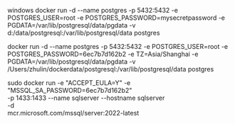 windows
docker run -d --name postgres -p 5432:5432 -e POSTGRES_USER=root -e POSTGRES_PASSWORD=mysecretpassword -e PGDATA=/var/lib/postgresql/data/pgdata -v d:/data/postgresql:/var/lib/postgresql/data postgres

docker run -d --name postgres -p 5432:5432 -e POSTGRES_USER=root -e POSTGRES_PASSWORD=6ec7b7d162b2 -e TZ=Asia/Shanghai -e PGDATA=/var/lib/postgresql/data/pgdata -v /Users/zhulin/dockerdata/postgresql:/var/lib/postgresql/data postgres

sudo docker run -e "ACCEPT_EULA=Y" -e "MSSQL_SA_PASSWORD=6ec7b7d162b2" \
 -p 1433:1433 --name sqlserver --hostname sqlserver \
 -d \
 mcr.microsoft.com/mssql/server:2022-latest
